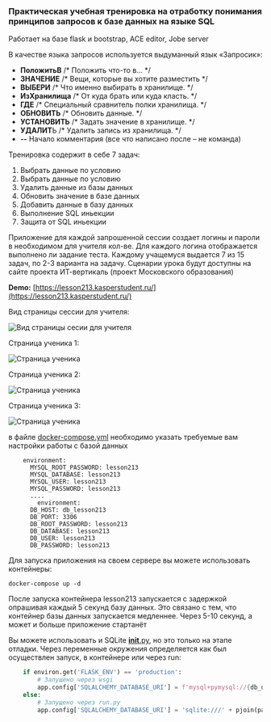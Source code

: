 ### Практическая учебная тренировка на отработку понимания принципов запросов к базе данных на языке SQL

Работает на базе flask и bootstrap, ACE editor, Jobe server

В качестве языка запросов используется выдуманный язык «Запросик»:
* **ПоложитьВ** /* Положить что-то в… */ 
* **ЗНАЧЕНИЕ** /* Вещи, которые вы хотите разместить */ 
* **ВЫБЕРИ** /* Что именно выбирать в хранилище. */ 
* **ИзХранилища** /* От куда брать или куда класть. */ 
* **ГДЕ** /* Специальный сравнитель полки хранилища. */ 
* **ОБНОВИТЬ** /*  Обновить данные. */ 
* **УСТАНОВИТЬ** /* Задать значение в хранилище. */ 
* **УДАЛИТ**Ь /*  Удалить запись из хранилища. */ 
* **--** Начало комментария (все что написано после – не команда)

Тренировка содержит в себе 7 задач:
1. Выбрать данные по условию
2. Выбрать данные по условию
3. Удалить данные из базы данных
4. Обновить значение в базе данных
5. Добавить данные в базу данных
6. Выполнение SQL иньекции
7. Защита от SQL иньекции

Приложение для каждой запрошенной сессии создает логины и пароли в необходимом для учителя кол-ве.
Для каждого логина отображается выполнено ли задание теста. Каждому учащемуся выдается 7 из 15 задач, по 2-3 варианта на задачу.
Сценарии урока будут доступны на сайте проекта ИТ-вертикаль (проект Московского образования)

**Demo:** [https://lesson213.kasperstudent.ru/](https://lesson213.kasperstudent.ru/)

Вид страницы сессии для учителя:

![Вид страницы сесии для учителя](https://forai.school1409.ru/_media/2131.png)

Страница ученика 1:

![Страница ученика](https://forai.school1409.ru/_media/2132.png)

Страница ученика 2:

![Страница ученика](https://forai.school1409.ru/_media/2133.png)

Страница ученика 3:

![Страница ученика](https://forai.school1409.ru/_media/2134.png)

в файле [docker-compose.yml](docker-compose.yml) необходимо указать требуемые вам настройки работы с базой данных

```
    environment:
      MYSQL_ROOT_PASSWORD: lesson213
      MYSQL_DATABASE: lesson213
      MYSQL_USER: lesson213
      MYSQL_PASSWORD: lesson213
      ....
        environment:
      DB_HOST: db_lesson213
      DB_PORT: 3306
      DB_ROOT_PASSWORD: lesson213
      DB_DATABASE: lesson213
      DB_USER: lesson213
      DB_PASSWORD: lesson213
```

Для запуска приложения на своем сервере вы можете использовать контейнеры:

```commandline
docker-compose up -d
```

После запуска контейнера lesson213 запускается с задержкой опрашивая каждый 5 секунд базу данных. Это связано с тем, что контейнер базы данных
запускается медленнее. Через 5-10 секунд, а может и больше приложение стартанёт


Вы можете использовать и SQLite [__init__.py](flask_app%2Fapp%2F__init__.py), но это только на этапе отладки. Через
переменные окружения определяется как был осуществлен запуск, в контейнере или через run:

```python
    if environ.get('FLASK_ENV') == 'production':
        # Запущено через wsgi
        app.config['SQLALCHEMY_DATABASE_URI'] = f'mysql+pymysql://{db_user}:{db_pass}@{db_host}:{db_port}/{db_name}'
    else:
        # Запущено через run.py
        app.config['SQLALCHEMY_DATABASE_URI'] = 'sqlite:///' + pjoin(path, 'tmp', 'lesson.db')
```